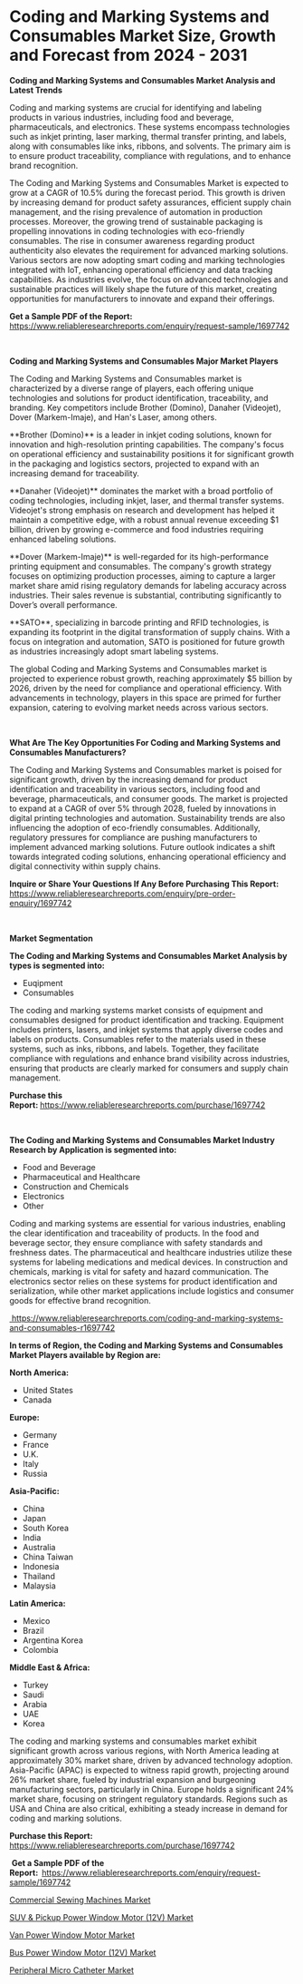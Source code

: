 <p><h1>Coding and Marking Systems and Consumables Market Size, Growth and Forecast from 2024 - 2031</h1></p><p><strong>Coding and Marking Systems and Consumables Market Analysis and Latest Trends</strong></p>
<p><p>Coding and marking systems are crucial for identifying and labeling products in various industries, including food and beverage, pharmaceuticals, and electronics. These systems encompass technologies such as inkjet printing, laser marking, thermal transfer printing, and labels, along with consumables like inks, ribbons, and solvents. The primary aim is to ensure product traceability, compliance with regulations, and to enhance brand recognition.</p><p>The Coding and Marking Systems and Consumables Market is expected to grow at a CAGR of 10.5% during the forecast period. This growth is driven by increasing demand for product safety assurances, efficient supply chain management, and the rising prevalence of automation in production processes. Moreover, the growing trend of sustainable packaging is propelling innovations in coding technologies with eco-friendly consumables. The rise in consumer awareness regarding product authenticity also elevates the requirement for advanced marking solutions. Various sectors are now adopting smart coding and marking technologies integrated with IoT, enhancing operational efficiency and data tracking capabilities. As industries evolve, the focus on advanced technologies and sustainable practices will likely shape the future of this market, creating opportunities for manufacturers to innovate and expand their offerings.</p></p>
<p><strong>Get a Sample PDF of the Report:&nbsp;</strong> <a href="https://www.reliableresearchreports.com/enquiry/request-sample/1697742?utm_campaign=32&utm_medium=2&utm_source=Github&utm_content=ia&utm_term=27122024&utm_id=coding-and-marking-systems-and-consumables">https://www.reliableresearchreports.com/enquiry/request-sample/1697742</a></p>
<p>&nbsp;</p>
<p><strong>Coding and Marking Systems and Consumables Major Market Players</strong></p>
<p><p>The Coding and Marking Systems and Consumables market is characterized by a diverse range of players, each offering unique technologies and solutions for product identification, traceability, and branding. Key competitors include Brother (Domino), Danaher (Videojet), Dover (Markem-Imaje), and Han's Laser, among others.</p><p>**Brother (Domino)** is a leader in inkjet coding solutions, known for innovation and high-resolution printing capabilities. The company's focus on operational efficiency and sustainability positions it for significant growth in the packaging and logistics sectors, projected to expand with an increasing demand for traceability.</p><p>**Danaher (Videojet)** dominates the market with a broad portfolio of coding technologies, including inkjet, laser, and thermal transfer systems. Videojet's strong emphasis on research and development has helped it maintain a competitive edge, with a robust annual revenue exceeding $1 billion, driven by growing e-commerce and food industries requiring enhanced labeling solutions.</p><p>**Dover (Markem-Imaje)** is well-regarded for its high-performance printing equipment and consumables. The company's growth strategy focuses on optimizing production processes, aiming to capture a larger market share amid rising regulatory demands for labeling accuracy across industries. Their sales revenue is substantial, contributing significantly to Dover’s overall performance.</p><p>**SATO**, specializing in barcode printing and RFID technologies, is expanding its footprint in the digital transformation of supply chains. With a focus on integration and automation, SATO is positioned for future growth as industries increasingly adopt smart labeling systems.</p><p>The global Coding and Marking Systems and Consumables market is projected to experience robust growth, reaching approximately $5 billion by 2026, driven by the need for compliance and operational efficiency. With advancements in technology, players in this space are primed for further expansion, catering to evolving market needs across various sectors.</p></p>
<p>&nbsp;</p>
<p><strong>What Are The Key Opportunities For Coding and Marking Systems and Consumables Manufacturers?</strong></p>
<p><p>The Coding and Marking Systems and Consumables market is poised for significant growth, driven by the increasing demand for product identification and traceability in various sectors, including food and beverage, pharmaceuticals, and consumer goods. The market is projected to expand at a CAGR of over 5% through 2028, fueled by innovations in digital printing technologies and automation. Sustainability trends are also influencing the adoption of eco-friendly consumables. Additionally, regulatory pressures for compliance are pushing manufacturers to implement advanced marking solutions. Future outlook indicates a shift towards integrated coding solutions, enhancing operational efficiency and digital connectivity within supply chains.</p></p>
<p><strong>Inquire or Share Your Questions If Any Before Purchasing This Report:</strong> <a href="https://www.reliableresearchreports.com/enquiry/pre-order-enquiry/1697742?utm_campaign=32&utm_medium=2&utm_source=Github&utm_content=ia&utm_term=27122024&utm_id=coding-and-marking-systems-and-consumables">https://www.reliableresearchreports.com/enquiry/pre-order-enquiry/1697742</a></p>
<p>&nbsp;</p>
<p><strong>Market Segmentation</strong></p>
<p><strong>The Coding and Marking Systems and Consumables Market Analysis by types is segmented into:</strong></p>
<p><ul><li>Euqipment</li><li>Consumables</li></ul></p>
<p><p>The coding and marking systems market consists of equipment and consumables designed for product identification and tracking. Equipment includes printers, lasers, and inkjet systems that apply diverse codes and labels on products. Consumables refer to the materials used in these systems, such as inks, ribbons, and labels. Together, they facilitate compliance with regulations and enhance brand visibility across industries, ensuring that products are clearly marked for consumers and supply chain management.</p></p>
<p><strong>Purchase this Report:&nbsp;</strong><a href="https://www.reliableresearchreports.com/purchase/1697742?utm_campaign=32&utm_medium=2&utm_source=Github&utm_content=ia&utm_term=27122024&utm_id=coding-and-marking-systems-and-consumables">https://www.reliableresearchreports.com/purchase/1697742</a></p>
<p>&nbsp;</p>
<p><strong>The Coding and Marking Systems and Consumables Market Industry Research by Application is segmented into:</strong></p>
<p><ul><li>Food and Beverage</li><li>Pharmaceutical and Healthcare</li><li>Construction and Chemicals</li><li>Electronics</li><li>Other</li></ul></p>
<p><p>Coding and marking systems are essential for various industries, enabling the clear identification and traceability of products. In the food and beverage sector, they ensure compliance with safety standards and freshness dates. The pharmaceutical and healthcare industries utilize these systems for labeling medications and medical devices. In construction and chemicals, marking is vital for safety and hazard communication. The electronics sector relies on these systems for product identification and serialization, while other market applications include logistics and consumer goods for effective brand recognition.</p></p>
<p><a href="https://www.reliableresearchreports.com/coding-and-marking-systems-and-consumables-r1697742?utm_campaign=32&utm_medium=2&utm_source=Github&utm_content=ia&utm_term=27122024&utm_id=coding-and-marking-systems-and-consumables">&nbsp;https://www.reliableresearchreports.com/coding-and-marking-systems-and-consumables-r1697742</a></p>
<p><strong>In terms of Region, the Coding and Marking Systems and Consumables Market Players available by Region are:</strong></p>
<p>
    <p> <strong> North America: </strong>
        <ul>
            <li>United States</li>
            <li>Canada</li>
        </ul>
        </p> 
    <p> <strong> Europe: </strong>
        <ul>
            <li>Germany</li>
            <li>France</li>
            <li>U.K.</li>
            <li>Italy</li>
            <li>Russia</li>
        </ul>
        </p> 
    <p> <strong> Asia-Pacific: </strong>
        <ul>
            <li>China</li>
            <li>Japan</li>
            <li>South Korea</li>
            <li>India</li>
            <li>Australia</li>
            <li>China Taiwan</li>
            <li>Indonesia</li>
            <li>Thailand</li>
            <li>Malaysia</li>
        </ul>
        </p> 
    <p> <strong> Latin America: </strong>
        <ul>
            <li>Mexico</li>
            <li>Brazil</li>
            <li>Argentina Korea</li>
            <li>Colombia</li>
        </ul>
        </p> 
    <p> <strong> Middle East & Africa: </strong>
        <ul>
            <li>Turkey</li>
            <li>Saudi</li>
            <li>Arabia</li>
            <li>UAE</li>
            <li>Korea</li>
        </ul>
    </p>
    </p>
<p><p>The coding and marking systems and consumables market exhibit significant growth across various regions, with North America leading at approximately 30% market share, driven by advanced technology adoption. Asia-Pacific (APAC) is expected to witness rapid growth, projecting around 26% market share, fueled by industrial expansion and burgeoning manufacturing sectors, particularly in China. Europe holds a significant 24% market share, focusing on stringent regulatory standards. Regions such as USA and China are also critical, exhibiting a steady increase in demand for coding and marking solutions.</p></p>
<p><strong>Purchase this Report: </strong><a href="https://www.reliableresearchreports.com/purchase/1697742?utm_campaign=32&utm_medium=2&utm_source=Github&utm_content=ia&utm_term=27122024&utm_id=coding-and-marking-systems-and-consumables">https://www.reliableresearchreports.com/purchase/1697742</a></p>
<p>&nbsp;<strong>Get a Sample PDF of the Report:&nbsp;&nbsp;</strong><a href="https://www.reliableresearchreports.com/enquiry/request-sample/1697742?utm_campaign=32&utm_medium=2&utm_source=Github&utm_content=ia&utm_term=27122024&utm_id=coding-and-marking-systems-and-consumables">https://www.reliableresearchreports.com/enquiry/request-sample/1697742</a></p>
<p><strong></strong></p>
<p><p><a href="https://github.com/arnoldannice0/Market-Research-Report-List-1/blob/main/commercial-sewing-machines-market.md?utm_campaign=32&utm_medium=2&utm_source=Github&utm_content=ia&utm_term=27122024&utm_id=coding-and-marking-systems-and-consumables">Commercial Sewing Machines Market</a></p><p><a href="https://github.com/gerdabatiskzv9/Market-Research-Report-List-1/blob/main/suv-pickup-power-window-motor-12v-market.md?utm_campaign=32&utm_medium=2&utm_source=Github&utm_content=ia&utm_term=27122024&utm_id=coding-and-marking-systems-and-consumables">SUV & Pickup Power Window Motor (12V) Market</a></p><p><a href="https://github.com/bensemilia864/Market-Research-Report-List-1/blob/main/van-power-window-motor-market.md?utm_campaign=32&utm_medium=2&utm_source=Github&utm_content=ia&utm_term=27122024&utm_id=coding-and-marking-systems-and-consumables">Van Power Window Motor Market</a></p><p><a href="https://github.com/JakirUddin651/Market-Research-Report-List-1/blob/main/bus-power-window-motor-12v-market.md?utm_campaign=32&utm_medium=2&utm_source=Github&utm_content=ia&utm_term=27122024&utm_id=coding-and-marking-systems-and-consumables">Bus Power Window Motor (12V) Market</a></p><p><a href="https://github.com/justalichtenberger/Market-Research-Report-List-1/blob/main/peripheral-micro-catheter-market.md?utm_campaign=32&utm_medium=2&utm_source=Github&utm_content=ia&utm_term=27122024&utm_id=coding-and-marking-systems-and-consumables">Peripheral Micro Catheter Market</a></p></p>